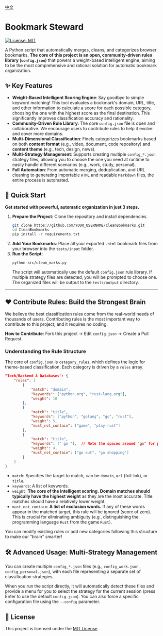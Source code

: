 [中文](./README.md)

# Bookmark Steward

[![License: MIT](https://img.shields.io/badge/License-MIT-yellow.svg)](https://opensource.org/licenses/MIT)

A Python script that automatically merges, cleans, and categorizes browser bookmarks.
**The core of this project is an open, community-driven rules library (`config.json`)** that powers a weight-based intelligent engine, aiming to be the most comprehensive and rational solution for automatic bookmark organization.

## ✨ Key Features

- **Weight-Based Intelligent Scoring Engine**: Say goodbye to simple keyword matching! This tool evaluates a bookmark's domain, URL, title, and other information to calculate a score for each possible category, choosing the one with the highest score as the final destination. This significantly improves classification accuracy and rationality.
- **Community-Driven Rule Library**: The core `config.json` file is open and collaborative. We encourage users to contribute rules to help it evolve and cover more domains.
- **Multi-Dimensional Classification**: Finely categorizes bookmarks based on both **content format** (e.g., video, document, code repository) and **content theme** (e.g., tech, design, news).
- **Multi-Strategy Management**: Supports creating multiple `config_*.json` strategy files, allowing you to choose the one you need at runtime to easily handle different scenarios (e.g., work, study, personal).
- **Full Automation**: From automatic merging, deduplication, and URL cleaning to generating importable `HTML` and readable `Markdown` files, the entire process is automated.

## 🚀 Quick Start

**Get started with powerful, automatic organization in just 3 steps.**

1.  **Prepare the Project**: Clone the repository and install dependencies.
    ```bash
    git clone https://github.com/YOUR_USERNAME/CleanBookmarks.git
    cd CleanBookmarks
    pip install -r requirements.txt
    ```
2.  **Add Your Bookmarks**: Place all your exported `.html` bookmark files from your browser into the `tests/input` folder.
3.  **Run the Script**:
    ```bash
    python src/clean_marks.py
    ```
    The script will automatically use the default `config.json` rule library. If multiple strategy files are detected, you will be prompted to choose one. The organized files will be output to the `tests/output` directory.

---

## ❤️ Contribute Rules: Build the Strongest Brain

We believe the best classification rules come from the real-world needs of thousands of users. Contributing rules is the most important way to contribute to this project, and it requires no coding.

**How to Contribute**: Fork this project -> Edit `config.json` -> Create a Pull Request.

### Understanding the Rule Structure

The core of `config.json` is `category_rules`, which defines the logic for theme-based classification. Each category is driven by a `rules` array:

```json
"Tech/Backend & Databases": {
    "rules": [
        { 
            "match": "domain", 
            "keywords": ["python.org", "rust-lang.org"], 
            "weight": 10 
        },
        { 
            "match": "title", 
            "keywords": ["python", "golang", "go", "rust"], 
            "weight": 5, 
            "must_not_contain": ["game", "play rust"] 
        },
        { 
            "match": "title", 
            "keywords": [" go "],  // Note the spaces around "go" for precise word matching
            "weight": 4, 
            "must_not_contain": ["go out", "go shopping"] 
        }
    ]
}
```

- `match`: Specifies the target to match, can be `domain`, `url` (full link), or `title`.
- `keywords`: A list of keywords.
- `weight`: **The core of the intelligent scoring.** **Domain matches should typically have the highest weight** as they are the most accurate. Title matches should have a relatively lower weight.
- `must_not_contain`: **A list of exclusion words.** If any of these words appear in the matched target, this rule will be ignored (score of zero). This is crucial for eliminating ambiguity (e.g., distinguishing the programming language `Rust` from the game `Rust`).

You can modify existing rules or add new categories following this structure to make our "brain" smarter!

## 🛠️ Advanced Usage: Multi-Strategy Management

You can create multiple `config_*.json` files (e.g., `config_work.json`, `config_personal.json`), with each file representing a separate set of classification strategies.

When you run the script directly, it will automatically detect these files and provide a menu for you to select the strategy for the current session (press Enter to use the default `config.json`). You can also force a specific configuration file using the `--config` parameter.

## 📜 License

This project is licensed under the [MIT License](LICENSE). 